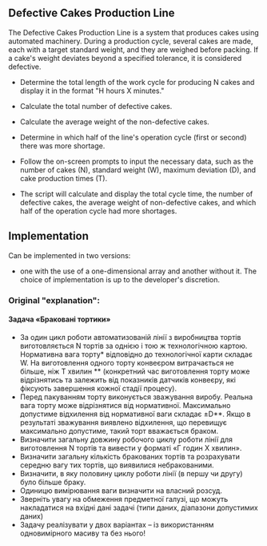 ## Defective Cakes Production Line

The Defective Cakes Production Line is a system that produces cakes using automated machinery. During a production cycle, several cakes are made, each with a target standard weight, and they are weighed before packing. If a cake's weight deviates beyond a specified tolerance, it is considered defective.

- Determine the total length of the work cycle for producing N cakes and display it in the format "H hours X minutes."
- Calculate the total number of defective cakes.
- Calculate the average weight of the non-defective cakes.
- Determine in which half of the line's operation cycle (first or second) there was more shortage.

- Follow the on-screen prompts to input the necessary data, such as the number of cakes (N), standard weight (W), maximum deviation (D), and cake production times (T).

- The script will calculate and display the total cycle time, the number of defective cakes, the average weight of non-defective cakes, and which half of the operation cycle had more shortages.

## Implementation

Can be implemented in two versions: 
 - one with the use of a one-dimensional array and another without it. The choice of implementation is up to the developer's discretion.


### Original "explanation":

#### Задача «Браковані тортики»

- За один цикл роботи автоматизованій лінії з виробництва тортів виготовляється N тортів за однією і тою ж технологічною картою. Нормативна вага торту* відповідно до технологічної карти складає W. На виготовлення одного торту конвеєром витрачається не більше, ніж T хвилин ** (конкретний час виготовлення торту  може відрізнятись та залежить від показників датчиків конвеєру, які фіксують завершення кожної стадії процесу).
- Перед пакуванням торту виконується зважування виробу. Реальна вага торту може відрізнятися від нормативної. Максимально допустиме відхилення від нормативної ваги складає ±D**. Якщо в результаті зважування виявлено відхилення, що перевищує максимально допустиме, такий торт вважається браком.
- Визначити загальну довжину робочого циклу роботи лінії для виготовлення N тортів та вивести у форматі «Г годин Х хвилин».
- Визначити загальну кількість бракованих тортів та розрахувати середню вагу тих тортів, що виявилися небракованими.
- Визначити, в яку половину циклу роботи лінії (в першу чи другу) було більше браку.
- Одиницю вимірювання ваги визначити на власний розсуд.
- Зверніть увагу на обмеження предметної галузі, що можуть накладатися на вхідні дані задачі (типи даних, діапазони допустимих даних)
- 3адачу реалізувати у двох варіантах – із використанням одновимірного масиву та без нього!